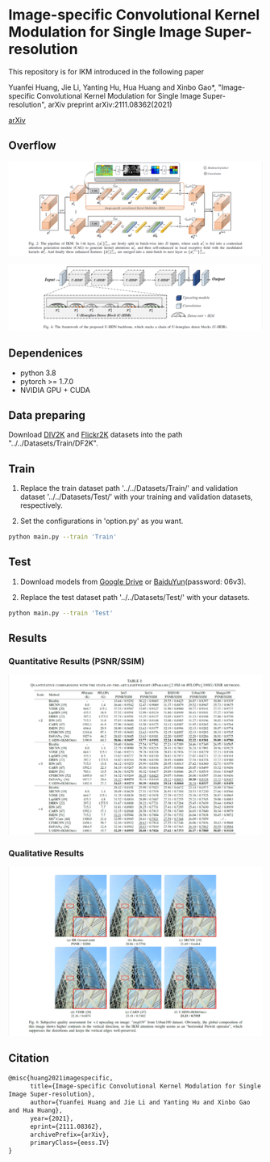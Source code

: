 # Image-specific Convolutional Kernel Modulation for Single Image Super-resolution
This repository is for IKM introduced in the following paper

Yuanfei Huang, Jie Li, Yanting Hu, Hua Huang and Xinbo Gao*, "Image-specific Convolutional Kernel Modulation for Single Image Super-resolution", arXiv preprint arXiv:2111.08362(2021)

[arXiv](https://arxiv.org/abs/2111.08362)

## Overflow

![Pipeline of IKM](/Figs/Pipeline_IKM.png)


![Framework of UHDN](/Figs/Framework_UHDN.png)

## Dependenices
* python 3.8
* pytorch >= 1.7.0
* NVIDIA GPU + CUDA

## Data preparing
Download [DIV2K](https://data.vision.ee.ethz.ch/cvl/DIV2K/) and [Flickr2K](http://cv.snu.ac.kr/research/EDSR/Flickr2K.tar) datasets into the path "../../Datasets/Train/DF2K". 

## Train
1. Replace the train dataset path '../../Datasets/Train/' and validation dataset '../../Datasets/Test/' with your training and validation datasets, respectively.

3. Set the configurations in 'option.py' as you want.

 ```bash
python main.py --train 'Train'
```

## Test
1. Download models from [Google Drive](https://drive.google.com/drive/folders/10zIyGhTENJtfJytHoZHwf7QRrUsErl_C?usp=sharing) or [BaiduYun](https://pan.baidu.com/s/1cx_wCIXWYMQO02-78k9Gcw)(password: 06v3).

2. Replace the test dataset path '../../Datasets/Test/' with your datasets.

```bash
python main.py --train 'Test'
```

## Results
### Quantitative Results (PSNR/SSIM)
![Quantitative Results](/Figs/Performance_Table.png)

### Qualitative Results
![Fig.6](/Figs/Performance_Fig.png)

## Citation
```
@misc{huang2021imagespecific,
      title={Image-specific Convolutional Kernel Modulation for Single Image Super-resolution}, 
      author={Yuanfei Huang and Jie Li and Yanting Hu and Xinbo Gao and Hua Huang},
      year={2021},
      eprint={2111.08362},
      archivePrefix={arXiv},
      primaryClass={eess.IV}
}
```
